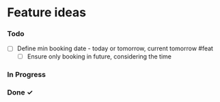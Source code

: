 # Feature ideas

### Todo

- [ ] Define min booking date - today or tomorrow, current tomorrow #feat
  - [ ] Ensure only booking in future, considering the time

### In Progress

### Done ✓
